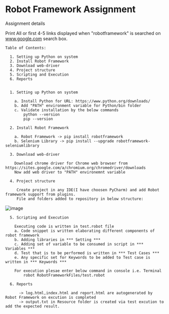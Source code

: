 # Robot Framework Assignment

Assignment details

  Print All or first 4-5 links displayed when "robotframework" is searched on www.google.com search box.
    
    

    Table of Contents:

      1. Setting up Python on system
      2. Install Robot Framework
      3. Download web-driver
      4. Project structure
      5. Scripting and Execution
      6. Reports


      1. Setting up Python on system

        a. Install Python for URL: https://www.python.org/downloads/
        b. Add "PATH" environment variable for Python/bin folder
        c. Validate installation by the below commands
            python --version
            pip --version

      2. Install Robot Framework

        a. Robot Framework -> pip install robotframework
        b. Selenium Library -> pip install --upgrade robotframework-seleniumlibrary

      3. Download web-driver

        Download chrome driver for Chrome web browser from https://sites.google.com/a/chromium.org/chromedriver/downloads
        Now add web driver to "PATH" environemnt variable

      4. Project structure

         Create project in any IDE(I have choosen PyCharm) and add Robot framework support from plugins.
         File and folders added to repository in below structure:
 ![image](https://user-images.githubusercontent.com/91410549/186680731-79136922-176d-4340-91b7-e213a1b6f201.png)

      5. Scripting and Execution

        Executing code is written in test.robot file
        a. Code snippet is written elaborating different components of robot framework
        b. Adding libraries in *** Setting *** 
        c. Adding set of variable to be consumed in script in *** Variables ***
        d. Test that is to be performed is written in *** Test Cases ***
        e. Any specific set for Keywords to be added to Test case is written in *** Keywords ***
  
        For execution plesae enter below command in console i.e. Terminal
            robot RobotFrameworkFiles/test.robot

      6. Reports

          -> log.html,index.html and report.html are autogenerated by Robot Framework on excution is completed
          -> output.txt in Resource folder is created via test excution to add the expected result.


